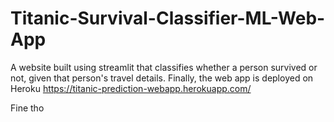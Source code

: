 # Titanic-Survival-Classifier-ML-Web-App
A website built using streamlit that classifies whether a person survived or not, given that person's travel details. Finally, the web app is deployed on Heroku
https://titanic-prediction-webapp.herokuapp.com/

Fine tho

